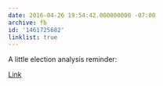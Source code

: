 ```yaml
---
date: 2016-04-26 19:54:42.000000000 -07:00
archive: fb
id: '1461725682'
linklist: true
---
```


A little election analysis reminder: 

[Link](https://xkcd.com/1122/)
